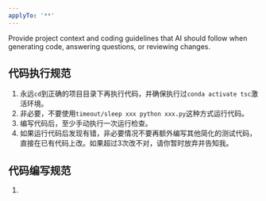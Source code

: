 ```yaml
---
applyTo: '**'
---
```

Provide project context and coding guidelines that AI should follow when generating code, answering questions, or reviewing changes.

## 代码执行规范

1. 永远`cd`到正确的项目目录下再执行代码，并确保执行过`conda activate tsc`激活环境。
2. 非必要，不要使用`timeout/sleep xxx python xxx.py`这种方式运行代码。
3. 编写代码后，至少手动执行一次运行检查。
4. 如果运行代码后发现有错，非必要情况不要再额外编写其他简化的测试代码，直接在已有代码上改。如果超过3次改不对，请你暂时放弃并告知我。

## 代码编写规范

1. 